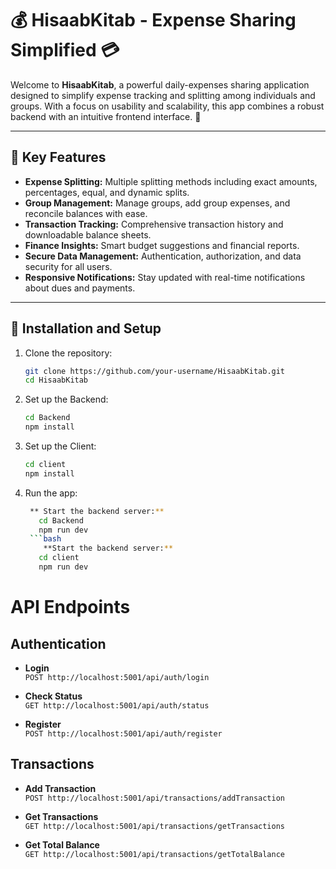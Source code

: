 
# 💰 HisaabKitab - Expense Sharing Simplified 💳

Welcome to **HisaabKitab**, a powerful daily-expenses sharing application designed to simplify expense tracking and splitting among individuals and groups. With a focus on usability and scalability, this app combines a robust backend with an intuitive frontend interface. 🚀

---

## **📌 Key Features**

- **Expense Splitting:** Multiple splitting methods including exact amounts, percentages, equal, and dynamic splits.
- **Group Management:** Manage groups, add group expenses, and reconcile balances with ease.
- **Transaction Tracking:** Comprehensive transaction history and downloadable balance sheets.
- **Finance Insights:** Smart budget suggestions and financial reports.
- **Secure Data Management:** Authentication, authorization, and data security for all users.
- **Responsive Notifications:** Stay updated with real-time notifications about dues and payments.

---


## **🔧 Installation and Setup**

1. Clone the repository:
   ```bash
   git clone https://github.com/your-username/HisaabKitab.git
   cd HisaabKitab
2. Set up the Backend:
   ```bash
   cd Backend
   npm install
3. Set up the Client:
   ```bash
   cd client
   npm install
4. Run the app:
   ```bash
    ** Start the backend server:**
      cd Backend
      npm run dev
    ```bash
       **Start the backend server:**
      cd client
      npm run dev
   
# API Endpoints

## Authentication

- **Login**  
  `POST http://localhost:5001/api/auth/login`

- **Check Status**  
  `GET http://localhost:5001/api/auth/status`

- **Register**  
  `POST http://localhost:5001/api/auth/register`

## Transactions

- **Add Transaction**  
  `POST http://localhost:5001/api/transactions/addTransaction`

- **Get Transactions**  
  `GET http://localhost:5001/api/transactions/getTransactions`

- **Get Total Balance**  
  `GET http://localhost:5001/api/transactions/getTotalBalance`


